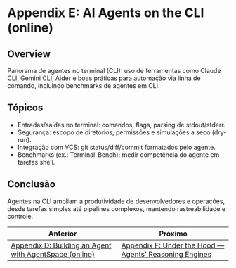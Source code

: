 # Appendix E: AI Agents on the CLI (online)

## Overview

Panorama de agentes no terminal (CLI): uso de ferramentas como Claude CLI, Gemini CLI, Aider e boas práticas para automação via linha de comando, incluindo benchmarks de agentes em CLI.

## Tópicos

- Entradas/saídas no terminal: comandos, flags, parsing de stdout/stderr.
- Segurança: escopo de diretórios, permissões e simulações a seco (dry-run).
- Integração com VCS: git status/diff/commit formatados pelo agente.
- Benchmarks (ex.: Terminal-Bench): medir competência do agente em tarefas shell.

## Conclusão

Agentes na CLI ampliam a produtividade de desenvolvedores e operações, desde tarefas simples até pipelines complexos, mantendo rastreabilidade e controle.

<!-- nav-prev-next -->
| Anterior | Próximo |
| --- | --- |
| [Appendix D: Building an Agent with AgentSpace (online)](appendix-d-building-agent-with-agentspace.md) | [Appendix F: Under the Hood — Agents’ Reasoning Engines](appendix-f-under-the-hood-reasoning-engines.md) |
